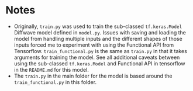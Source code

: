 # Notes

 * Originally, `train.py` was used to train the sub-classed `tf.keras.Model` Diffwave model defined in `model.py`. Issues with saving and loading the model from handling multiple inputs and the different shapes of those inputs forced me to experiment with using the Functional API from Tensorflow. `train_functional.py` is the same as `train.py` in that it takes arguments for training the model. See all additional caveats between using the sub-classed `tf.keras.Model` and Functional API in tensorflow in the `README.md` for this model.
 * The `train.py` in the main folder for the model is based around the `train_functional.py` in this folder.